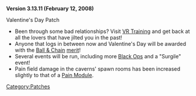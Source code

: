 **Version 3.13.11 (February 12, 2008)**

Valentine's Day Patch

- Been through some bad relationships? Visit [VR
  Training](../VR_Training.md) and get back at all the lovers
  that have jilted you in the past!
- Anyone that logs in between now and Valentine's Day will be awarded
  with the [Ball & Chain](Ball_.md&_Chain)
  [merit](Merit_Commendations.md)!
- Several events will be run, including more [Black
  Ops](../Black_Ops.md) and a "Surgile" event!
- Pain field damage in the caverns' spawn rooms has been increased
  slightly to that of a [Pain Module](../Pain_Module.md).

[Category:Patches](../Category:Patches.md)
